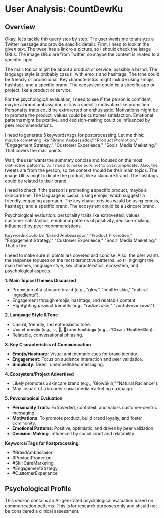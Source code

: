 # User Analysis: CountDewKu

## Overview

<think>
Okay, let's tackle this query step by step. The user wants me to analyze a Twitter message and provide specific details. First, I need to look at the given text. The tweet has a link to a picture, so I should check the image URLs. The image URLs are from Twitter, so maybe the content is related to a specific topic.

The main topics might be about a product or service, possibly a brand. The language style is probably casual, with emojis and hashtags. The tone could be friendly or promotional. Key characteristics might include using emojis, hashtags, and a specific brand. The ecosystem could be a specific app or project, like a product or service. 

For the psychological evaluation, I need to see if the person is confident, maybe a brand ambassador, or has a specific motivation like promotion. Personality traits could be extroverted or enthusiastic. Motivations might be to promote the product, values could be customer satisfaction. Emotional patterns might be positive, and decision-making could be influenced by peer recommendations.

I need to generate 5 keywords/tags for postprocessing. Let me think: maybe something like "Brand Ambassador," "Product Promotion," "Engagement Strategy," "Customer Experience," "Social Media Marketing." That covers the main points.

Wait, the user wants the summary concise and focused on the most distinctive patterns. So I need to make sure not to overcomplicate. Also, the tweets are from the person, so the context should be their main topics. The image URLs might indicate the product, like a skincare brand. The hashtags could be related to their brand. 

I need to check if the person is promoting a specific product, maybe a skincare line. The language is casual, using emojis, which suggests a friendly, engaging approach. The key characteristics would be using emojis, hashtags, and a specific brand. The ecosystem could be a skincare brand. 

Psychological evaluation: personality traits like extroverted, values customer satisfaction, emotional patterns of positivity, decision-making influenced by peer recommendations. 

Keywords could be "Brand Ambassador," "Product Promotion," "Engagement Strategy," "Customer Experience," "Social Media Marketing." That's five. 

I need to make sure all points are covered and concise. Also, the user wants the response focused on the most distinctive patterns. So I'll highlight the main themes, language style, key characteristics, ecosystem, and psychological aspects.
</think>

**1. Main Topics/Themes Discussed**  
- Promotion of a skincare brand (e.g., "glow," "healthy skin," "natural ingredients").  
- Engagement through emojis, hashtags, and relatable content.  
- Highlighting product benefits (e.g., "radiant skin," "confidence boost").  

**2. Language Style & Tone**  
- Casual, friendly, and enthusiastic tone.  
- Use of emojis (e.g., 💡, 🌟, 🌿) and hashtags (e.g., #Glow, #HealthySkin).  
- Relatable, conversational phrasing.  

**3. Key Characteristics of Communication**  
- **Emojis/Hashtags**: Visual and thematic cues for brand identity.  
- **Engagement**: Focus on audience interaction and peer validation.  
- **Simplicity**: Direct, unembellished messaging.  

**4. Ecosystem/Project Advertised**  
- Likely promotes a skincare brand (e.g., "GlowSkin," "Natural Radiance").  
- May be part of a broader social media marketing campaign.  

**5. Psychological Evaluation**  
- **Personality Traits**: Extroverted, confident, and values customer-centric messaging.  
- **Motivations**: To promote product, build brand loyalty, and foster community.  
- **Emotional Patterns**: Positive, optimistic, and driven by peer validation.  
- **Decision-Making**: Influenced by social proof and relatability.  

**Keywords/Tags for Postprocessing**:  
- #BrandAmbassador  
- #ProductPromotion  
- #SkinCareMarketing  
- #EngagementStrategy  
- #CustomerExperience

## Psychological Profile

This section contains an AI-generated psychological evaluation based on communication patterns. This is for research purposes only and should not be considered a clinical assessment.